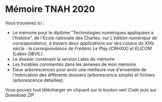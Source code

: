 # Mémoire TNAH 2020

Vous trouverez ici :
- Le mémoire pour le diplôme "Technologies numériques appliquées à l'histoire", de l'École nationale des Chartes, sur *L’édition numérique de correspondance, à travers deux applications sur des corpus du XIXe siècle : la correspondance de Frédéric Le Play (CRHXIX) et ELICOM (Labex OBVIL)*.
- Le dossier contenant la version Latex du mémoire
- Les livrables commentés dans les annexes de mon mémoire
- Deux arborescences pour avoir une meilleure vue d'ensemble de l'imbrication des différents dossiers (arborescence simple) et fichiers (arborescence détaillée).

Vous pouvez tout télécharger en cliquant sur le bouton vert *Code* puis sur *Download ZIP*.
